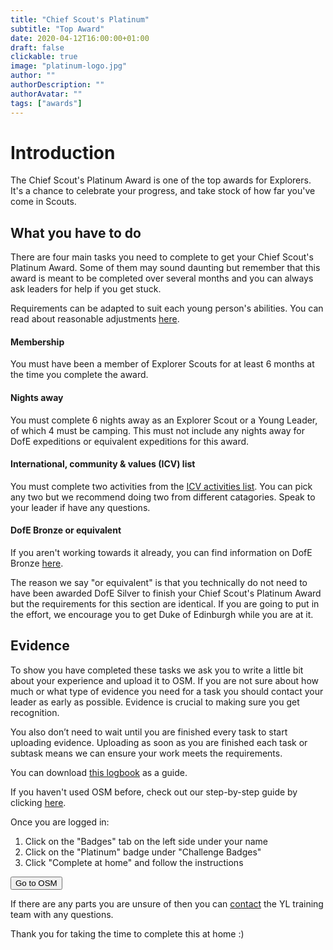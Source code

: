 ```yaml
---
title: "Chief Scout's Platinum"
subtitle: "Top Award"
date: 2020-04-12T16:00:00+01:00
draft: false
clickable: true
image: "platinum-logo.jpg"
author: ""
authorDescription: ""
authorAvatar: ""
tags: ["awards"]
---
```


# Introduction

The Chief Scout's Platinum Award is one of the top awards for Explorers. It's a chance to celebrate your progress, and take stock of how far you've come in Scouts.

## What you have to do

There are four main tasks you need to complete to get your Chief Scout's Platinum Award. Some of them may sound daunting but remember that this award is meant to be completed over several months and you can always ask leaders for help if you get stuck.

Requirements can be adapted to suit each young person's abilities. You can read about reasonable adjustments [here](https://members.scouts.org.uk/supportresources/1301/policy-and-approach).

#### Membership

You must have been a member of Explorer Scouts for at least 6 months at the time you complete the award.

#### Nights away

You must complete 6 nights away as an Explorer Scout or a Young Leader, of which 4 must be camping. This must not include any nights away for DofE expeditions or equivalent expeditions for this award.

#### International, community & values (ICV) list

You must complete two activities from the <a href="https://www.scouts.org.uk/explorers/chief-scout-s-platinum-award-icv-list" target="_blank">ICV activities list</a>. You can pick any two but we recommend doing two from different catagories. Speak to your leader if have any questions.

#### DofE Bronze or equivalent

If you aren't working towards it already, you can find information on DofE Bronze [here](/dofe-bronze).

The reason we say "or equivalent" is that you technically do not need to have been awarded DofE Silver to finish your Chief Scout's Platinum Award but the requirements for this section are identical. If you are going to put in the effort, we encourage you to get Duke of Edinburgh while you are at it.

## Evidence

To show you have completed these tasks we ask you to write a little bit about your experience and upload it to OSM. If you are not sure about how much or what type of evidence you need for a task you should contact your leader as early as possible. Evidence is crucial to making sure you get recognition.

You also don’t need to wait until you are finished every task to start uploading evidence. Uploading as soon as you are finished each task or subtask means we can ensure your work meets the requirements.

You can download [this logbook](https://cms.scouts.org.uk/media/12404/chief-scout-platinum-award-log-book-june-2019.pdf) as a guide.

If you haven't used OSM before, check out our step-by-step guide by clicking [here](/evidence).

Once you are logged in:

1. Click on the "Badges" tab on the left side under your name
2. Click on the "Platinum" badge under "Challenge Badges"
3. Click "Complete at home" and follow the instructions

<a href="https://www.onlinescoutmanager.co.uk/main.php">
 <button type="button" class="go-to-osm">Go to OSM</button>
</a>

If there are any parts you are unsure of then you can [contact](/contact) the YL training team with any questions.

Thank you for taking the time to complete this at home :)
